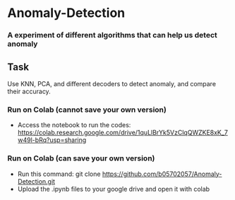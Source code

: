 # Anomaly-Detection

### A experiment of different algorithms that can help us detect anomaly

## Task
Use KNN, PCA, and different decoders to detect anomaly, and compare their accuracy.

### Run on Colab (cannot save your own version)
* Access the notebook to run the codes: https://colab.research.google.com/drive/1quLlBrYk5VzClqQWZKE8xK_7w49l-bRq?usp=sharing

### Run on Colab (can save your own version)
* Run this command: git clone <https://github.com/b05702057/Anomaly-Detection.git>
* Upload the .ipynb files to your google drive and open it with colab
